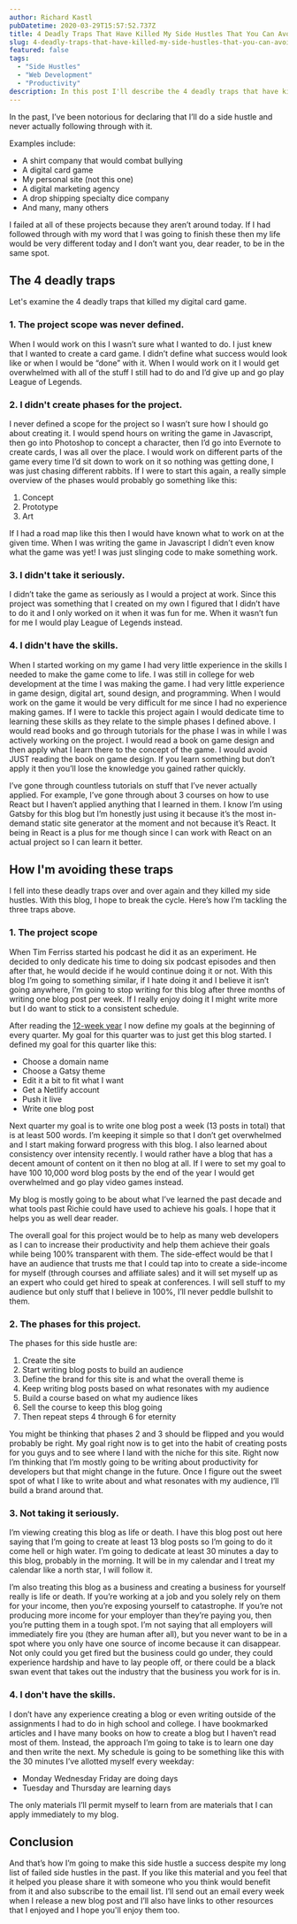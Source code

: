 ```yaml
---
author: Richard Kastl
pubDatetime: 2020-03-29T15:57:52.737Z
title: 4 Deadly Traps That Have Killed My Side Hustles That You Can Avoid
slug: 4-deadly-traps-that-have-killed-my-side-hustles-that-you-can-avoid
featured: false
tags:
  - "Side Hustles"
  - "Web Development"
  - "Productivity"
description: In this post I'll describe the 4 deadly traps that have killed my side hustles.
---
```


In the past, I’ve been notorious for declaring that I’ll do a side hustle and never actually following through with it.

Examples include:

- A shirt company that would combat bullying
- A digital card game
- My personal site (not this one)
- A digital marketing agency
- A drop shipping specialty dice company
- And many, many others

I failed at all of these projects because they aren’t around today. If I had followed through with my word that I was going to finish these then my life would be very different today and I don’t want you, dear reader, to be in the same spot.

## The 4 deadly traps

Let's examine the 4 deadly traps that killed my digital card game.

### 1. The project scope was never defined.

When I would work on this I wasn’t sure what I wanted to do. I just knew that I wanted to create a card game. I didn’t define what success would look like or when I would be “done” with it. When I would work on it I would get overwhelmed with all of the stuff I still had to do and I’d give up and go play League of Legends.

### 2. I didn't create phases for the project.

I never defined a scope for the project so I wasn’t sure how I should go about creating it. I would spend hours on writing the game in Javascript, then go into Photoshop to concept a character, then I’d go into Evernote to create cards, I was all over the place. I would work on different parts of the game every time I’d sit down to work on it so nothing was getting done, I was just chasing different rabbits. If I were to start this again, a really simple overview of the phases would probably go something like this:

1. Concept
2. Prototype
3. Art

If I had a road map like this then I would have known what to work on at the given time. When I was writing the game in Javascript I didn’t even know what the game was yet! I was just slinging code to make something work.

### 3. I didn't take it seriously.

I didn’t take the game as seriously as I would a project at work. Since this project was something that I created on my own I figured that I didn’t have to do it and I only worked on it when it was fun for me. When it wasn’t fun for me I would play League of Legends instead.

### 4. I didn't have the skills.

When I started working on my game I had very little experience in the skills I needed to make the game come to life. I was still in college for web development at the time I was making the game. I had very little experience in game design, digital art, sound design, and programming. When I would work on the game it would be very difficult for me since I had no experience making games. If I were to tackle this project again I would dedicate time to learning these skills as they relate to the simple phases I defined above. I would read books and go through tutorials for the phase I was in while I was actively working on the project. I would read a book on game design and then apply what I learn there to the concept of the game. I would avoid JUST reading the book on game design. If you learn something but don’t apply it then you’ll lose the knowledge you gained rather quickly.

I’ve gone through countless tutorials on stuff that I’ve never actually applied. For example, I’ve gone through about 3 courses on how to use React but I haven’t applied anything that I learned in them. I know I’m using Gatsby for this blog but I’m honestly just using it because it’s the most in-demand static site generator at the moment and not because it’s React. It being in React is a plus for me though since I can work with React on an actual project so I can learn it better.

## How I'm avoiding these traps

I fell into these deadly traps over and over again and they killed my side hustles. With this blog, I hope to break the cycle. Here’s how I’m tackling the three traps above.

### 1. The project scope

When Tim Ferriss started his podcast he did it as an experiment. He decided to only dedicate his time to doing six podcast episodes and then after that, he would decide if he would continue doing it or not. With this blog I’m going to something similar, if I hate doing it and I believe it isn’t going anywhere, I’m going to stop writing for this blog after three months of writing one blog post per week. If I really enjoy doing it I might write more but I do want to stick to a consistent schedule.

After reading the <a href="https://amzn.to/3aDCJwD" target="_blank">12-week year</a> I now define my goals at the beginning of every quarter. My goal for this quarter was to just get this blog started. I defined my goal for this quarter like this:

- Choose a domain name
- Choose a Gatsy theme
- Edit it a bit to fit what I want
- Get a Netlify account
- Push it live
- Write one blog post

Next quarter my goal is to write one blog post a week (13 posts in total) that is at least 500 words. I’m keeping it simple so that I don’t get overwhelmed and I start making forward progress with this blog. I also learned about consistency over intensity recently. I would rather have a blog that has a decent amount of content on it then no blog at all. If I were to set my goal to have 100 10,000 word blog posts by the end of the year I would get overwhelmed and go play video games instead.

My blog is mostly going to be about what I’ve learned the past decade and what tools past Richie could have used to achieve his goals. I hope that it helps you as well dear reader.

The overall goal for this project would be to help as many web developers as I can to increase their productivity and help them achieve their goals while being 100% transparent with them. The side-effect would be that I have an audience that trusts me that I could tap into to create a side-income for myself (through courses and affiliate sales) and it will set myself up as an expert who could get hired to speak at conferences. I will sell stuff to my audience but only stuff that I believe in 100%, I’ll never peddle bullshit to them.

### 2. The phases for this project.

The phases for this side hustle are:

1. Create the site
2. Start writing blog posts to build an audience
3. Define the brand for this site is and what the overall theme is
4. Keep writing blog posts based on what resonates with my audience
5. Build a course based on what my audience likes
6. Sell the course to keep this blog going
7. Then repeat steps 4 through 6 for eternity

You might be thinking that phases 2 and 3 should be flipped and you would probably be right. My goal right now is to get into the habit of creating posts for you guys and to see where I land with the niche for this site. Right now I’m thinking that I’m mostly going to be writing about productivity for developers but that might change in the future. Once I figure out the sweet spot of what I like to write about and what resonates with my audience, I’ll build a brand around that.

### 3. Not taking it seriously.

I’m viewing creating this blog as life or death. I have this blog post out here saying that I’m going to create at least 13 blog posts so I’m going to do it come hell or high water. I’m going to dedicate at least 30 minutes a day to this blog, probably in the morning. It will be in my calendar and I treat my calendar like a north star, I will follow it.

I’m also treating this blog as a business and creating a business for yourself really is life or death. If you’re working at a job and you solely rely on them for your income, then you’re exposing yourself to catastrophe. If you’re not producing more income for your employer than they’re paying you, then you’re putting them in a tough spot. I’m not saying that all employers will immediately fire you (they are human after all), but you never want to be in a spot where you only have one source of income because it can disappear. Not only could you get fired but the business could go under, they could experience hardship and have to lay people off, or there could be a black swan event that takes out the industry that the business you work for is in.

### 4. I don't have the skills.

I don’t have any experience creating a blog or even writing outside of the assignments I had to do in high school and college. I have bookmarked articles and I have many books on how to create a blog but I haven’t read most of them. Instead, the approach I’m going to take is to learn one day and then write the next. My schedule is going to be something like this with the 30 minutes I’ve allotted myself every weekday:

- Monday Wednesday Friday are doing days
- Tuesday and Thursday are learning days

The only materials I’ll permit myself to learn from are materials that I can apply immediately to my blog.

## Conclusion

And that’s how I’m going to make this side hustle a success despite my long list of failed side hustles in the past. If you like this material and you feel that it helped you please share it with someone who you think would benefit from it and also subscribe to the email list. I’ll send out an email every week when I release a new blog post and I’ll also have links to other resources that I enjoyed and I hope you'll enjoy them too.
